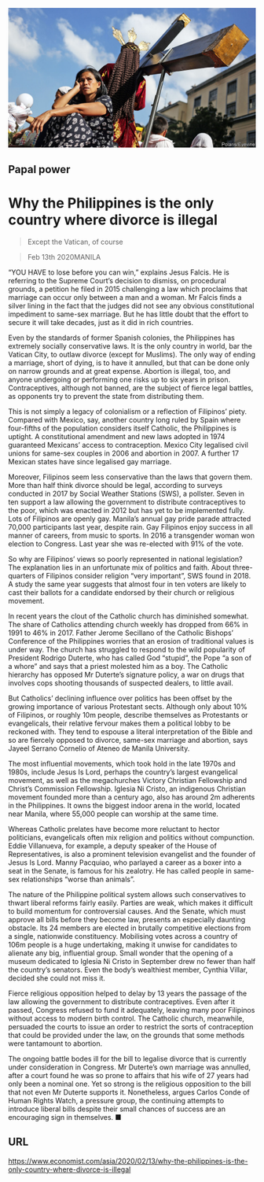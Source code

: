 ![](./images/20200215_ASP003_0.jpg)

## Papal power

# Why the Philippines is the only country where divorce is illegal

> Except the Vatican, of course

> Feb 13th 2020MANILA

“YOU HAVE to lose before you can win,” explains Jesus Falcis. He is referring to the Supreme Court’s decision to dismiss, on procedural grounds, a petition he filed in 2015 challenging a law which proclaims that marriage can occur only between a man and a woman. Mr Falcis finds a silver lining in the fact that the judges did not see any obvious constitutional impediment to same-sex marriage. But he has little doubt that the effort to secure it will take decades, just as it did in rich countries.

Even by the standards of former Spanish colonies, the Philippines has extremely socially conservative laws. It is the only country in world, bar the Vatican City, to outlaw divorce (except for Muslims). The only way of ending a marriage, short of dying, is to have it annulled, but that can be done only on narrow grounds and at great expense. Abortion is illegal, too, and anyone undergoing or performing one risks up to six years in prison. Contraceptives, although not banned, are the subject of fierce legal battles, as opponents try to prevent the state from distributing them.

This is not simply a legacy of colonialism or a reflection of Filipinos’ piety. Compared with Mexico, say, another country long ruled by Spain where four-fifths of the population considers itself Catholic, the Philippines is uptight. A constitutional amendment and new laws adopted in 1974 guaranteed Mexicans’ access to contraception. Mexico City legalised civil unions for same-sex couples in 2006 and abortion in 2007. A further 17 Mexican states have since legalised gay marriage.

Moreover, Filipinos seem less conservative than the laws that govern them. More than half think divorce should be legal, according to surveys conducted in 2017 by Social Weather Stations (SWS), a pollster. Seven in ten support a law allowing the government to distribute contraceptives to the poor, which was enacted in 2012 but has yet to be implemented fully. Lots of Filipinos are openly gay. Manila’s annual gay pride parade attracted 70,000 participants last year, despite rain. Gay Filipinos enjoy success in all manner of careers, from music to sports. In 2016 a transgender woman won election to Congress. Last year she was re-elected with 91% of the vote.

So why are Filipinos’ views so poorly represented in national legislation? The explanation lies in an unfortunate mix of politics and faith. About three-quarters of Filipinos consider religion “very important”, SWS found in 2018. A study the same year suggests that almost four in ten voters are likely to cast their ballots for a candidate endorsed by their church or religious movement.

In recent years the clout of the Catholic church has diminished somewhat. The share of Catholics attending church weekly has dropped from 66% in 1991 to 46% in 2017. Father Jerome Secillano of the Catholic Bishops’ Conference of the Philippines worries that an erosion of traditional values is under way. The church has struggled to respond to the wild popularity of President Rodrigo Duterte, who has called God “stupid”, the Pope “a son of a whore” and says that a priest molested him as a boy. The Catholic hierarchy has opposed Mr Duterte’s signature policy, a war on drugs that involves cops shooting thousands of suspected dealers, to little avail.

But Catholics’ declining influence over politics has been offset by the growing importance of various Protestant sects. Although only about 10% of Filipinos, or roughly 10m people, describe themselves as Protestants or evangelicals, their relative fervour makes them a political lobby to be reckoned with. They tend to espouse a literal interpretation of the Bible and so are fiercely opposed to divorce, same-sex marriage and abortion, says Jayeel Serrano Cornelio of Ateneo de Manila University.

The most influential movements, which took hold in the late 1970s and 1980s, include Jesus Is Lord, perhaps the country’s largest evangelical movement, as well as the megachurches Victory Christian Fellowship and Christ’s Commission Fellowship. Iglesia Ni Cristo, an indigenous Christian movement founded more than a century ago, also has around 2m adherents in the Philippines. It owns the biggest indoor arena in the world, located near Manila, where 55,000 people can worship at the same time.

Whereas Catholic prelates have become more reluctant to hector politicians, evangelicals often mix religion and politics without compunction. Eddie Villanueva, for example, a deputy speaker of the House of Representatives, is also a prominent television evangelist and the founder of Jesus Is Lord. Manny Pacquiao, who parlayed a career as a boxer into a seat in the Senate, is famous for his zealotry. He has called people in same-sex relationships “worse than animals”.

The nature of the Philippine political system allows such conservatives to thwart liberal reforms fairly easily. Parties are weak, which makes it difficult to build momentum for controversial causes. And the Senate, which must approve all bills before they become law, presents an especially daunting obstacle. Its 24 members are elected in brutally competitive elections from a single, nationwide constituency. Mobilising votes across a country of 106m people is a huge undertaking, making it unwise for candidates to alienate any big, influential group. Small wonder that the opening of a museum dedicated to Iglesia Ni Cristo in September drew no fewer than half the country’s senators. Even the body’s wealthiest member, Cynthia Villar, decided she could not miss it.

Fierce religious opposition helped to delay by 13 years the passage of the law allowing the government to distribute contraceptives. Even after it passed, Congress refused to fund it adequately, leaving many poor Filipinos without access to modern birth control. The Catholic church, meanwhile, persuaded the courts to issue an order to restrict the sorts of contraception that could be provided under the law, on the grounds that some methods were tantamount to abortion.

The ongoing battle bodes ill for the bill to legalise divorce that is currently under consideration in Congress. Mr Duterte’s own marriage was annulled, after a court found he was so prone to affairs that his wife of 27 years had only been a nominal one. Yet so strong is the religious opposition to the bill that not even Mr Duterte supports it. Nonetheless, argues Carlos Conde of Human Rights Watch, a pressure group, the continuing attempts to introduce liberal bills despite their small chances of success are an encouraging sign in themselves. ■

## URL

https://www.economist.com/asia/2020/02/13/why-the-philippines-is-the-only-country-where-divorce-is-illegal
